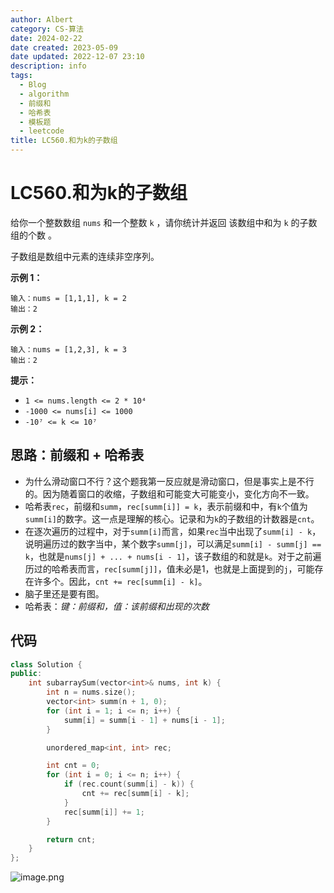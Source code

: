 ```yaml
---
author: Albert
category: CS-算法
date: 2024-02-22
date created: 2023-05-09
date updated: 2022-12-07 23:10
description: info
tags:
  - Blog
  - algorithm
  - 前缀和
  - 哈希表
  - 模板题
  - leetcode
title: LC560.和为k的子数组
---
```


# LC560.和为k的子数组

[link]: https://leetcode.cn/problems/subarray-sum-equals-k/

给你一个整数数组 `nums` 和一个整数 `k` ，请你统计并返回 该数组中和为 `k` 的子数组的个数 。

子数组是数组中元素的连续非空序列。

**示例 1：**

```
输入：nums = [1,1,1], k = 2
输出：2
```

**示例 2：**

```
输入：nums = [1,2,3], k = 3
输出：2
```

**提示：**

- `1 <= nums.length <= 2 * 10⁴`
- `-1000 <= nums[i] <= 1000`
- `-10⁷ <= k <= 10⁷`

## 思路：前缀和 + 哈希表

- 为什么滑动窗口不行？这个题我第一反应就是滑动窗口，但是事实上是不行的。因为随着窗口的收缩，子数组和可能变大可能变小，变化方向不一致。
- 哈希表`rec`，前缀和`summ`，`rec[summ[i]] = k`，表示前缀和中，有`k`个值为`summ[i]`的数字。这一点是理解的核心。记录和为`k`的子数组的计数器是`cnt`。
- 在逐次遍历的过程中，对于`summ[i]`而言，如果`rec`当中出现了`summ[i] - k`，说明遍历过的数字当中，某个数字`summ[j]`，可以满足`summ[i] - summ[j] == k`，也就是`nums[j] + ... + nums[i - 1]`，该子数组的和就是`k`。对于之前遍历过的哈希表而言，`rec[summ[j]]`，值未必是1，也就是上面提到的`j`，可能存在许多个。因此，`cnt += rec[summ[i] - k]`。
- 脑子里还是要有图。
- 哈希表：_键：前缀和，值：该前缀和出现的次数_

## 代码

```cpp
class Solution {
public:
    int subarraySum(vector<int>& nums, int k) {
        int n = nums.size();
        vector<int> summ(n + 1, 0);
        for (int i = 1; i <= n; i++) {
            summ[i] = summ[i - 1] + nums[i - 1];
        }

        unordered_map<int, int> rec;

        int cnt = 0;
        for (int i = 0; i <= n; i++) {
            if (rec.count(summ[i] - k)) {
                cnt += rec[summ[i] - k];
            }
            rec[summ[i]] += 1;
        }

        return cnt;
    }
};
```

![image.png](https://img-20221128.oss-cn-shanghai.aliyuncs.com/img-2023-05/20240222165804.png)
